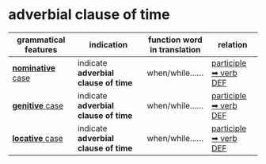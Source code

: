 # adverbial clause of time

|grammatical features|indication|function word<br>in translation|relation|
|-|-|-|-|
|[**nominative** case](https://assets-hk.wikipali.org/pali-handbook/zh-Hans/declension/nom.html)|indicate **adverbial clause of time**|when/while……|[participle ➡ verb<br>DEF](https://assets-hk.wikipali.org/pali-handbook/zh-Hans/advance-relation/20_nouns.html)|
|[**genitive** case](https://assets-hk.wikipali.org/pali-handbook/zh-Hans/declension/gen.html)|indicate **adverbial clause of time**|when/while……|[participle ➡ verb<br>DEF](https://assets-hk.wikipali.org/pali-handbook/zh-Hans/basic-relation/verb/abs_clause.html)|
|[**locative** case](https://assets-hk.wikipali.org/pali-handbook/zh-Hans/declension/loc.html)|indicate **adverbial clause of time**|when/while……|[participle ➡ verb<br>DEF](https://assets-hk.wikipali.org/pali-handbook/zh-Hans/basic-relation/verb/abs_clause.html)|

